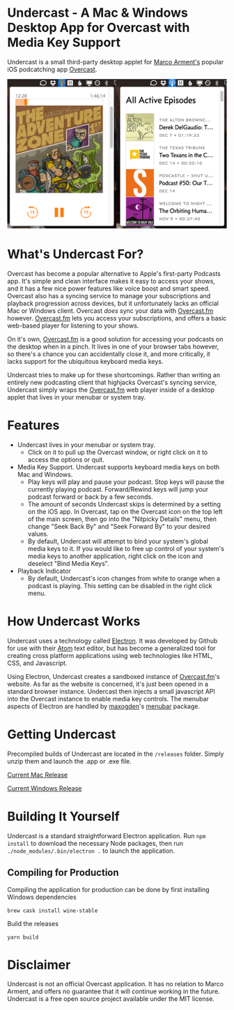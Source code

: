 # Undercast - A Mac & Windows Desktop App for Overcast with Media Key Support

Undercast is a small third-party desktop applet for [Marco Arment's](https://marco.org/) popular iOS podcatching app [Overcast](https://overcast.fm/).

![Undercast Screenshot](screenshot.png)

# What's Undercast For?

Overcast has become a popular alternative to Apple's first-party Podcasts app. It's simple and clean interface makes it easy to access your shows, and it has a few nice power features like voice boost and smart speed. Overcast also has a syncing service to manage your subscriptions and playback progression across devices, but it unfortunately lacks an official Mac or Windows client. Overcast *does* sync your data with [Overcast.fm](https://overcast.fm/) however. [Overcast.fm](https://overcast.fm/) lets you access your subscriptions, and offers a basic web-based player for listening to your shows.

On it's own, [Overcast.fm](https://overcast.fm/) is a good solution for accessing your podcasts on the desktop when in a pinch. It lives in one of your browser tabs however, so there's a chance you can accidentally close it, and more critically, it lacks support for the ubiquitous keyboard media keys.

Undercast tries to make up for these shortcomings. Rather than writing an entirely new podcasting client that highjacks Overcast's syncing service, Undercast simply wraps the [Overcast.fm](https://overcast.fm/) web player inside of a desktop applet that lives in your menubar or system tray.

# Features

* Undercast lives in your menubar or system tray.
	* Click on it to pull up the Overcast window, or right click on it to access the options or quit.
* Media Key Support. Undercast supports keyboard media keys on both Mac and Windows.
	* Play keys will play and pause your podcast. Stop keys will pause the currently playing podcast. Forward/Rewind keys will jump your podcast forward or back by a few seconds.
	* The amount of seconds Undercast skips is determined by a setting on the iOS app. In Overcast, tap on the Overcast icon on the top left of the main screen, then go into the "Nitpicky Details" menu, then change "Seek Back By" and "Seek Forward By" to your desired values.
	* By default, Undercast will attempt to bind your system's global media keys to it. If you would like to free up control of your system's media keys to another application, right click on the icon and deselect "Bind Media Keys".
* Playback Indicator
	* By default, Undercast's icon changes from white to orange when a podcast is playing. This setting can be disabled in the right click menu.

# How Undercast Works

Undercast uses a technology called [Electron](http://electron.atom.io). It was developed by Github for use with their [Atom](http://atom.io) text editor, but has become a generalized tool for creating cross platform applications using web technologies like HTML, CSS, and Javascript.

Using Electron, Undercast creates a sandboxed instance of [Overcast.fm](https://overcast.fm/)'s website. As far as the website is concerned, it's just been opened in a standard browser instance. Undercast then injects a small javascript API into the Overcast instance to enable media key controls. The menubar aspects of Electron are handled by [maxogden](https://github.com/maxogden)'s [menubar](https://github.com/maxogden/menubar) package.

# Getting Undercast

Precompiled builds of Undercast are located in the `/releases` folder. Simply unzip them and launch the .app or .exe file.

[Current Mac Release](https://github.com/ImStuartJones/undercast/raw/master/releases/Undercast.app.zip)

[Current Windows Release](https://github.com/ImStuartJones/undercast/raw/master/releases/undercast-win32-x64.zip)

# Building It Yourself

Undercast is a standard straightforward Electron application. Run `npm install` to download the necessary Node packages, then run `./node_modules/.bin/electron .` to launch the application.

## Compiling for Production

Compiling the application for production can be done by first installing Windows dependencies

```
brew cask install wine-stable
```

Build the releases

```
yarn build
```

# Disclaimer

Undercast is not an official Overcast application. It has no relation to Marco Arment, and offers no guarantee that it will continue working in the future. Undercast is a free open source project available under the MIT license.
